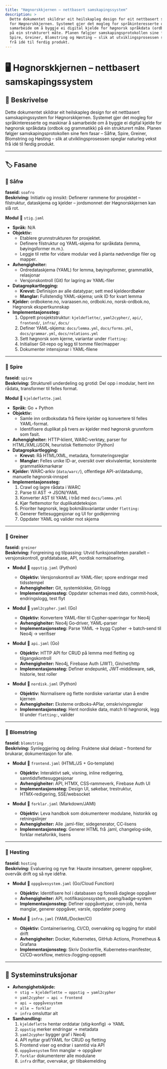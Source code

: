 ```yaml
---
title: "Høgnorskkjernen – nettbasert samskapingssystem"
description: >
  Dette dokumentet skildrar eit heilskapleg design for eit nettbasert samskapingssystem
  for Høgnorskkjernen. Systemet gjer det mogleg for språkinteresserte og maskinar å
  samarbeide om å byggje ei digital kjelde for høgnorsk språkdata (ordbok og grammatikk)
  på ein strukturert måte. Planen følgjer samskapingsprotokollen sine fem fasar – Såfrø,
  Spire, Greiner, Blomstring og Høsting – slik at utviklingsprosessen speglar naturleg vekst
  frå idé til ferdig produkt.
---
```


# 🖥️ Høgnorskkjernen – nettbasert samskapingssystem

## 📜 Beskrivelse
Dette dokumentet skildrar eit heilskapleg design for eit nettbasert samskapingssystem
for Høgnorskkjernen. Systemet gjer det mogleg for språkinteresserte og maskinar å
samarbeide om å byggje ei digital kjelde for høgnorsk språkdata (ordbok og grammatikk)
på ein strukturert måte. Planen følgjer samskapingsprotokollen sine fem fasar – Såfrø,
Spire, Greiner, Blomstring og Høsting – slik at utviklingsprosessen speglar naturleg vekst
frå idé til ferdig produkt.

---

## 🏷️ Fasane

### 🌱 Såfrø
**faseid:** `soafro`  
**Beskriving:** Initiativ og innsikt: Definerer rammene for prosjektet – filstruktur, dataskjema og kjelder – jordsmonnet der Høgnorskkjernen kan slå rot.

**Modul** 📄 `stig.jaml`  
- **Språk:** N/A  
- **Objektiv:**  
  - Etablere grunnstrukturen for prosjektet.  
  - Definere filstruktur og YAML‑skjema for språkdata (lemma, bøyingsformer m.m.).  
  - Leggje til rette for vidare modular ved å planta nødvendige filer og mapper.  
- **Avhengigheiter:**  
  - Ordredataskjema (YAML) for lemma, bøyingsformer, grammatikk, relasjonar  
  - Versjonskontroll (Git) for lagring av YAML-filer  
- **Datagropkartlegging:**  
  - **Krevst:** Definisjon av alle datatypar; sett med kjeldeordbøker  
  - **Manglar:** Fullstendig YAML‑skjema; unik ID for kvart lemma  
- **Kjelder:** ordbokene.no, ivaraasen.no, ordboki.no, norsk-ordbok.no, Høgnorsk ekspertkunnskap  
- **Implementasjonssteg:**  
  1. Opprett prosjektstruktur: `kjeldeflette/`, `yaml2cypher/`, `api/`, `frontend/`, `infra/`, `docs/`  
  2. Definer YAML‑skjema: `docs/lemma.yml`, `docs/forms.yml`, `docs/grammar.yml`, `docs/relations.yml`  
  3. Sett høgnorsk som kjerne, variantar under `fletting:`  
  4. Initialiser Git‑repo og legg til tomme filer/mapper  
  5. Dokumenter intensjonar i YAML‑filene  

---

### 🌿 Spire
**faseid:** `spire`  
**Beskriving:** Strukturell underdeling og grotid: Del opp i modular, hent inn rådata, transformer til felles format.

**Modul** 📄 `kjeldeflette.jaml`  
- **Språk:** Go + Python  
- **Objektiv:**  
  - Samle inn ordboksdata frå fleire kjelder og konvertere til felles YAML-format.  
  - Identifisere duplikat på tvers av kjelder med høgnorsk grunnform som fasit.  
- **Avhengigheiter:** HTTP‑klient, WARC‑verktøy, parser for HTML/XML/JSON, heuristisk flettemotor (Python)  
- **Datagropkartlegging:**  
  - **Krevst:** Rå HTML/XML, metadata, formateringsreglar  
  - **Manglar:** Felles unike ID-ar, oversikt over ekvivalentar, konsistente grammatikkmarkørar  
- **Kjelder:** WARC‑arkiv (`data/warc/`), offentlege API-ar/datadump, manuelle høgnorsk‑innspel  
- **Implementasjonssteg:**  
  1. Crawl og lagre rådata i WARC  
  2. Parse til AST → JSON/YAML  
  3. Konverter AST til YAML i tråd med `docs/lemma.yml`  
  4. Kjør flettemotor for duplikatdeteksjon  
  5. Prioriter høgnorsk, legg bokmålsvariantar under `fletting:`  
  6. Generer flettesuggesjonar og UI for godkjenning  
  7. Oppdater YAML og valider mot skjema  

---

### 🌳 Greiner
**faseid:** `greiner`  
**Beskriving:** Forgreining og tilpassing: Utvid funksjonaliteten parallelt – versjonskontroll, grafdatabase, API, nordisk normalisering.

- **Modul** 📄 `oppstig.jaml` (Python)  
  - **Objektiv:** Versjonskontroll av YAML‑filer; spore endringar med tidsstempel  
  - **Avhengigheiter:** Git, systemklokke, Git‑logg  
  - **Implementasjonssteg:** Oppdater schemas med dato, commit‑hook, endringslogg, test flyt  

- **Modul** 📄 `yaml2cypher.jaml` (Go)  
  - **Objektiv:** Konvertere YAML‑filer til Cypher‑spørringar for Neo4j  
  - **Avhengigheiter:** Neo4j Go‑driver, YAML‑parser  
  - **Implementasjonssteg:** Parse YAML → bygg Cypher → batch‑send til Neo4j → verifiser  

- **Modul** 📄 `api.jaml` (Go)  
  - **Objektiv:** HTTP API for CRUD på lemma med fletting og tilgangskontroll  
  - **Avhengigheiter:** Neo4j, Firebase Auth (JWT), Gin/net/http  
  - **Implementasjonssteg:** Definer endepunkt, JWT‑middleware, søk, historie, test roller  

- **Modul** 📄 `nordisk.jaml` (Python)  
  - **Objektiv:** Normalisere og flette nordiske variantar utan å endre kjernen  
  - **Avhengigheiter:** Eksterne ordboks‑APIar, omskrivingsreglar  
  - **Implementasjonssteg:** Hent nordiske data, match til høgnorsk, legg til under `fletting:`, valider  

---

### 🌸 Blomstring
**faseid:** `blomstring`  
**Beskriving:** Synleggjering og deling: Fruktene skal delast – frontend for brukarar, dokumentasjon for alle.

- **Modul** 📄 `frontend.jaml` (HTML/JS + Go‑template)  
  - **Objektiv:** Interaktivt søk, visning, inline redigering, sanntidsflettesuggesjonar  
  - **Avhengigheiter:** API, HTMX, CSS‑rammeverk, Firebase Auth UI  
  - **Implementasjonssteg:** Design UI, søkebar, trestruktur, HTMX‑redigering, SSE/websocket  

- **Modul** 📄 `forklar.jaml` (Markdown/JAMl)  
  - **Objektiv:** Leva handbok som dokumenterer modulane, historikk og retningslinjer  
  - **Avhengigheiter:** Alle .jaml-filer, sidegenerator, CC‑lisens  
  - **Implementasjonssteg:** Generer HTML frå .jaml, changelog‑side, forklar metaforikk, lisens  

---

### 🌾 Høsting
**faseid:** `hosting`  
**Beskriving:** Evaluering og nye frø: Hauste innsatsen, generer oppgåver, overvåk drift og så nye idéfrø.

- **Modul** 📄 `oppgåvesystem.jaml` (Go/Cloud Function)  
  - **Objektiv:** Identifisere hol i databasen og foreslå daglege oppgåver  
  - **Avhengigheiter:** API, notifikasjonssystem, poeng/badge‑system  
  - **Implementasjonssteg:** Definer oppgåvetypar, cron‑job, henta manglar, generer oppgåver, varsle, oppdater poeng  

- **Modul** 📄 `infra.jaml` (YAML/Docker/CI)  
  - **Objektiv:** Containerisering, CI/CD, overvaking og logging for stabil drift  
  - **Avhengigheiter:** Docker, Kubernetes, GitHub Actions, Prometheus & Grafana  
  - **Implementasjonssteg:** Skriv Dockerfile, Kubernetes‑manifester, CI/CD‑workflow, metrics‑/logging‑oppsett  

---

## 🔗 Systeminstruksjonar
- **Avhengighetskjede:**  
  - `stig → kjeldeflette → oppstig → yaml2cypher`  
  - `yaml2cypher → api → frontend`  
  - `api → oppgåvesystem`  
  - `alle → forklar`  
  - `infra` omsluttar alt  
- **Samhandling:**  
  1. `kjeldeflette` hentar orddatar (stig‑konfig) → YAML  
  2. `oppstig` merker endringar → metadata  
  3. `yaml2cypher` bygger graf i Neo4j  
  4. API nyttar graf/YAML for CRUD og fletting  
  5. Frontend viser og endrar i sanntid via API  
  6. `oppgåvesystem` finn manglar → oppgåver  
  7. `forklar` dokumenterer alle modulane  
  8. `infra` driftar, overvakar, gir tilbakemelding  
